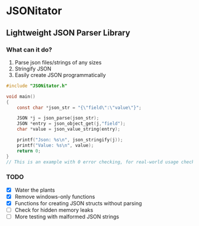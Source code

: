 # JSONitator
## Lightweight JSON Parser Library

### What can it do?
1. Parse json files/strings of any sizes
2. Stringify JSON
3. Easily create JSON programmatically

```c
#include "JSONitator.h"

void main()
{
    const char *json_str = "{\"field\":\"value\"}";

    JSON *j = json_parse(json_str);
    JSON *entry = json_object_get(j,"field");
    char *value = json_value_string(entry);

    printf("Json: %s\n", json_stringify(j));
    printf("Value: %s\n", value);
    return 0;
}
// This is an example with 0 error checking, for real-world usage check example.c
```

### TODO
- [x] Water the plants
- [x] Remove windows-only functions
- [x] Functions for creating JSON structs without parsing
- [ ] Check for hidden memory leaks
- [ ] More testing with malformed JSON strings